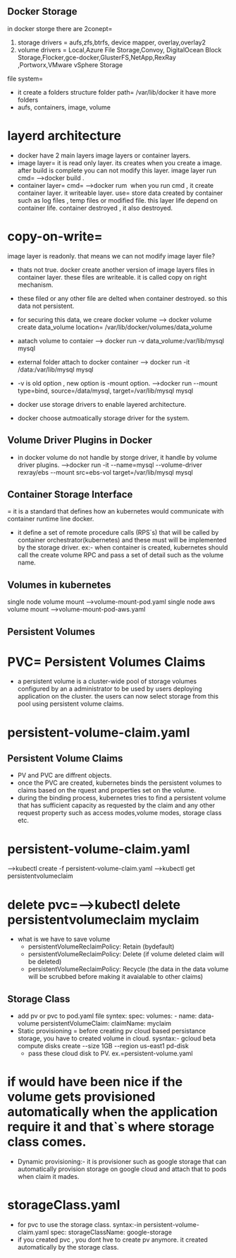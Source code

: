 ## Docker Storage
in docker storge there are 2conept=
1. storage drivers = aufs,zfs,btrfs, device mapper, overlay,overlay2
2. volume drivers = Local,Azure File Storage,Convoy,
DigitalOcean Block Storage,Flocker,gce-docker,GlusterFS,NetApp,RexRay ,Portworx,VMware vSphere Storage

file system=
- it create a folders structure
folder path= /var/lib/docker
it have more folders
- aufs, containers, image, volume
# layerd architecture
- docker have 2 main layers image layers or container layers.
- image layer= it is read only layer. its creates when you create a image. after build is complete you can not modify this layer.
     image layer run cmd=
     -->docker build .
- container layer=
    cmd=
    -->docker rum <image>
  when you run cmd , it create container layer. it writeable layer.
  use= store data created by container such as log files , temp files or modified file.
  this layer life depend on container life. container destroyed , it also destroyed.

# copy-on-write=
 image layer is readonly. that means we can not modify image layer file?
- thats not true. docker create another version of image layers files in container layer. these files are writeable. it is called copy on right mechanism.

- these filed or any other file are delted when container destroyed. so this data not persistent.
- for securing this data, we creare docker volume
--> docker volume create data_volume
    location= /var/lib/docker/volumes/data_volume
- aatach volume to contaier
--> docker run -v data_volume:/var/lib/mysql mysql
- external folder attach to docker container
--> docker run -it /data:/var/lib/mysql mysql
- -v is old option , new option is -mount option.
    -->docker run --mount type=bind, source=/data/mysql, target=/var/lib/mysql mysql

- docker use storage drivers to enable layered architecture.
- docker choose autmoatically storage driver for the system.

## Volume Driver Plugins in Docker
- in docker volume do not handle by storge driver, it handle by volume driver plugins.
-->docker run -it --name=mysql --volume-driver rexray/ebs --mount src=ebs-vol target=/var/lib/mysql mysql

## Container Storage Interface
= it is a standard that defines how an kubernetes would communicate with container runtime line docker. 
- it define a set of remote procedure calls (RPS`s) that will be called by container orchestrator(kubernetes) and these must will be implemented by the storage driver.
ex:- when container is created, kubernetes should call the create volume RPC and pass a set of detail such as the volume name.

## Volumes in kubernetes
single node volume mount
-->volume-mount-pod.yaml
single node aws volume mount
-->volume-mount-pod-aws.yaml

## Persistent Volumes
# PVC= Persistent Volumes Claims 
- a persistent volume is a cluster-wide pool of storage volumes configured by an a administrator to be used by users deploying application on the cluster. the users can now select storage from this pool using persistent volume claims.

# persistent-volume-claim.yaml

## Persistent Volume Claims
- PV and PVC are diffrent objects.
- once the PVC are created, kubernetes binds the persistent volumes to claims based on the rquest and properties set on the volume.
- during the binding process, kubernetes tries to find a persistent volume that has sufficient capacity  as requested by the claim and any other request property such as access modes,volume modes, storage class etc.
# persistent-volume-claim.yaml
-->kubectl create -f persistent-volume-claim.yaml
-->kubectl get persistentvolumeclaim
# delete pvc=-->kubectl delete persistentvolumeclaim myclaim
- what is we have to save volume
    - persistentVolumeReclaimPolicy: Retain (bydefault)
    - persistentVolumeReclaimPolicy: Delete (if volume deleted claim will be deleted)
    - persistentVolumeReclaimPolicy: Recycle (the data in the data volume will be scrubbed before making it avaialable to other claims)

## Storage Class

- add pv or pvc to pod.yaml file
    syntex:
    spec:
        volumes:
        - name: data-volume
        persistentVolumeClaim:
            claimName: myclaim
- Static provisioning = before creating pv  cloud based persistance storage, you have to created volume in cloud.
    sysntax:-
    gcloud beta compute disks create --size 1GB --region us-east1 pd-disk
    - pass these cloud disk to PV.
    ex.=persistent-volume.yaml

# if would have been nice if the  volume gets provisioned automatically when the application require it and that`s where storage class comes.
- Dynamic provisioning:- it is provisioner such as google storage that can automatically provision storage on google cloud and attach that to pods when claim it mades.
# storageClass.yaml
- for pvc to use the storage class.
    syntax:-in persistent-volume-claim.yaml
    spec:
        storageClassName: google-storage
- if you created pvc , you dont hve to create pv anymore. it created automatically by the storage class.


    


